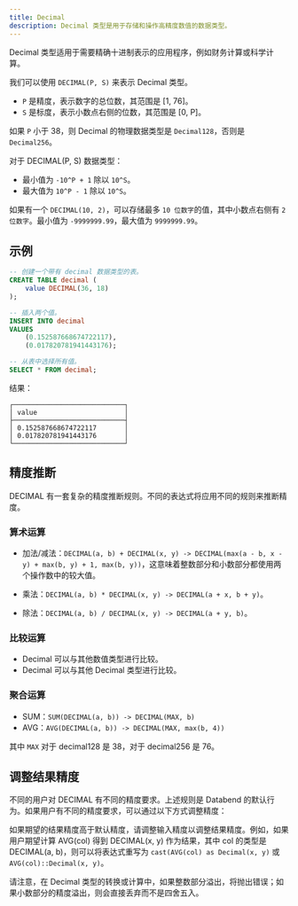 ```yaml
---
title: Decimal
description: Decimal 类型是用于存储和操作高精度数值的数据类型。
---
```


Decimal 类型适用于需要精确十进制表示的应用程序，例如财务计算或科学计算。

我们可以使用 `DECIMAL(P, S)` 来表示 Decimal 类型。

- `P` 是精度，表示数字的总位数，其范围是 [1, 76]。
- `S` 是标度，表示小数点右侧的位数，其范围是 [0, P]。

如果 `P` 小于 38，则 Decimal 的物理数据类型是 `Decimal128`，否则是 `Decimal256`。

对于 DECIMAL(P, S) 数据类型：
* 最小值为 `-10^P + 1` 除以 `10^S`。
* 最大值为 `10^P - 1` 除以 `10^S`。

如果有一个 `DECIMAL(10, 2)`，可以存储最多 `10 位数字`的值，其中小数点右侧有 `2 位数字`。最小值为 `-9999999.99`，最大值为 `9999999.99`。

## 示例

```sql
-- 创建一个带有 decimal 数据类型的表。
CREATE TABLE decimal (
    value DECIMAL(36, 18)
);

-- 插入两个值。
INSERT INTO decimal 
VALUES
    (0.152587668674722117), 
    (0.017820781941443176);

-- 从表中选择所有值。
SELECT * FROM decimal;
```

结果：
```
┌────────────────────────────┐
│ value                      │
├────────────────────────────┤
│ 0.152587668674722117       │
│ 0.017820781941443176       │
└────────────────────────────┘
```

## 精度推断

DECIMAL 有一套复杂的精度推断规则。不同的表达式将应用不同的规则来推断精度。

### 算术运算

- 加法/减法：`DECIMAL(a, b) + DECIMAL(x, y) -> DECIMAL(max(a - b, x - y) + max(b, y) + 1, max(b, y))`，这意味着整数部分和小数部分都使用两个操作数中的较大值。

- 乘法：`DECIMAL(a, b) * DECIMAL(x, y) -> DECIMAL(a + x, b + y)`。

- 除法：`DECIMAL(a, b) / DECIMAL(x, y) -> DECIMAL(a + y, b)`。

### 比较运算

- Decimal 可以与其他数值类型进行比较。
- Decimal 可以与其他 Decimal 类型进行比较。

### 聚合运算

- SUM：`SUM(DECIMAL(a, b)) -> DECIMAL(MAX, b)`
- AVG：`AVG(DECIMAL(a, b)) -> DECIMAL(MAX, max(b, 4))`

其中 `MAX` 对于 decimal128 是 38，对于 decimal256 是 76。

## 调整结果精度

不同的用户对 DECIMAL 有不同的精度要求。上述规则是 Databend 的默认行为。如果用户有不同的精度要求，可以通过以下方式调整精度：

如果期望的结果精度高于默认精度，请调整输入精度以调整结果精度。例如，如果用户期望计算 AVG(col) 得到 DECIMAL(x, y) 作为结果，其中 col 的类型是 DECIMAL(a, b)，则可以将表达式重写为 `cast(AVG(col) as Decimal(x, y)` 或 `AVG(col)::Decimal(x, y)`。

请注意，在 Decimal 类型的转换或计算中，如果整数部分溢出，将抛出错误；如果小数部分的精度溢出，则会直接丢弃而不是四舍五入。
